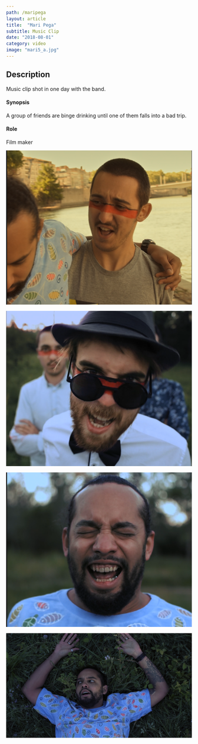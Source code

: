 ```yaml
---
path: /maripega
layout: article
title:  "Mari Pega"
subtitle: Music Clip
date: "2018-08-01"
category: video
image: "mari5_a.jpg"
---
```



##  Description
Music clip shot in one day with the band.

#### Synopsis
A group of friends are binge drinking until one of them falls into a bad trip.
 
#### Role
Film maker


![Screenshot](mari0.png)

![Screenshot](mari3.png)

![Screenshot](mari2.png)

![Screenshot](mari5_a.jpg)